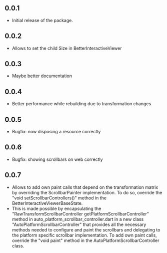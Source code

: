 ## 0.0.1

* Initial release of the package.

## 0.0.2

* Allows to set the child Size in BetterInteractiveViewer

## 0.0.3

* Maybe better documentation

## 0.0.4

* Better performance while rebuilding due to transformation changes

## 0.0.5

* Bugfix: now disposing a resource correctly

## 0.0.6

* Bugfix: showing scrollbars on web correctly

## 0.0.7

* Allows to add own paint calls that depend on the transformation matrix by overriding the ScrollbarPainter
  implementation. To do so, override the "void setScrollbarControllers()" method in the
  BetterInteractiveViewerBaseState.
* This is made possible by encapsulating the "RawTransformScrollbarController getPlatformScrollbarController" method in
  auto_platform_scrollbar_controller.dart in a new class "AutoPlatformScrollbarController" that provides all the
  necessary methods needed to configure and paint the scrollbars and delegating to the platform specific scrollbar
  implementation. To add own paint calls, override the "void paint" method in the AutoPlatformScrollbarController class.
